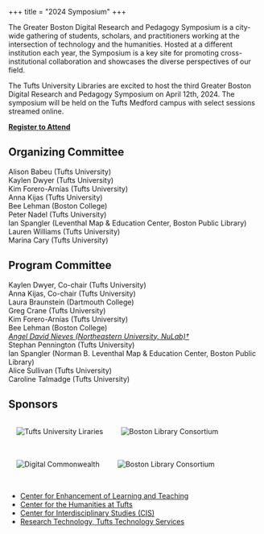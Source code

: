 +++
title = "2024 Symposium"
+++


The Greater Boston Digital Research and Pedagogy Symposium is a city-wide gathering of students, scholars, and practitioners working at the intersection of technology and the humanities. Hosted at a different institution each year, the Symposium is a key site for promoting cross-institutional collaboration and showcases the diverse perspectives of our field. 

The Tufts University Libraries are excited to host the third Greater Boston Digital Research and Pedagogy Symposium on April 12th, 2024. The symposium will be held on the Tufts Medford campus with select sessions streamed online. 

[**Register to Attend**](https://docs.google.com/forms/d/e/1FAIpQLSdHHkfdM8bIGgms2I5TzzDQIKHfxW4ZoKHM25kL_C7pulAQUg/viewform)

## Organizing Committee
Alison Babeu (Tufts University)  
Kaylen Dwyer (Tufts University)  
Kim Forero-Arnías (Tufts University)  
Anna Kijas (Tufts University)  
Bee Lehman (Boston College)  
Peter Nadel (Tufts University)  
Ian Spangler (Leventhal Map & Education Center, Boston Public Library)  
Lauren Williams (Tufts University)  
Marina Cary (Tufts University)

## Program Committee  
Kaylen Dwyer, Co-chair (Tufts University)    
Anna Kijas, Co-chair (Tufts University)  
Laura Braunstein (Dartmouth College)   
Greg Crane (Tufts University)   
Kim Forero-Arnías (Tufts University)   
Bee Lehman (Boston College)   
_[Angel David Nieves (Northeastern University, NuLab)†](https://ach.org/blog/2023/12/08/in-memoriam-angel-david-nieves/)_   
Stephan Pennington (Tufts University)   
Ian Spangler (Norman B. Leventhal Map & Education Center, Boston Public Library)   
Alice Sullivan (Tufts University)     
Caroline Talmadge (Tufts University)   

## Sponsors

<img src="../img/Tufts-Libraries-Horiz-color.png" class="img-fluid" style="max-height:75px; padding: 1rem; margin-bottom: 1rem;" alt="Tufts University Liraries"/>
<img src="../img/blc-logo-color.png" class="img-fluid" style="max-height:75px; padding: 1rem; margin-bottom: 1rem;" alt="Boston Library Consortium"/>
<img src="../img/logo-digital-commonwealth.png" class="img-fluid" style="max-height:75px; padding: 1rem; margin-bottom: 1rem;" alt="Digital Commonwealth"/>
<img src="../img/MapCenter-small.png" class="img-fluid" style="max-height:75px; padding: 1rem; margin-bottom: 1rem;" alt="Boston Library Consortium"/>


* [Center for Enhancement of Learning and Teaching](https://provost.tufts.edu/celt/)
* [Center for the Humanities at Tufts](https://humanities.tufts.edu/)
* [Center for Interdisciplinary Studies (CIS)](https://as.tufts.edu/interdisciplinary-undergraduate-studies/people)
* [Research Technology, Tufts Technology Services](https://it.tufts.edu/researchtechnology.tufts.edu)
